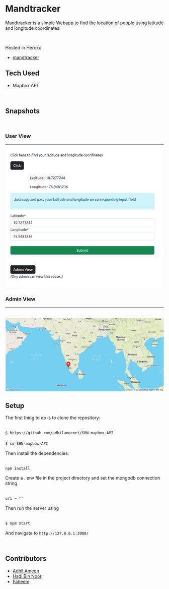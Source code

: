 
# Mandtracker

Mandtracker is a simple Webapp to find the location of people using latitude and longitude coordinates.

<br>

<p>Hosted in Heroku </p>

- [mandtracker](https://mandtracker.herokuapp.com/)


## Tech Used
- Mapbox API

<br>

## Snapshots

<br>

### User View

<hr>
<img src="./snapshots/user.png"
     alt="user" >
<br>
     
### Admin View

<hr>

<br>
<img src="./snapshots/admin.png"
     alt="user" >


<br>

## Setup

The first thing to do is to clone the repository:

  

```sh

$ https://github.com/adhilameenet/SHN-mapbox-API

$ cd SHN-mapbox-API

```
  

Then install the dependencies:

  

```sh

npm install

```

Create a . env file in the project directory and set the mongodb connection string

```sh

uri = ""

```

Then run the server using

```sh

$ npm start

```

And navigate to `http://127.0.0.1:3000/`

<br>

## Contributors
- [Adhil Ameen](https://github.com/adhilameenet)
- [Hadi Bin Noor](https://github.com/hadui)
- [Faheem](https://github.com/FaheemMundodan)

